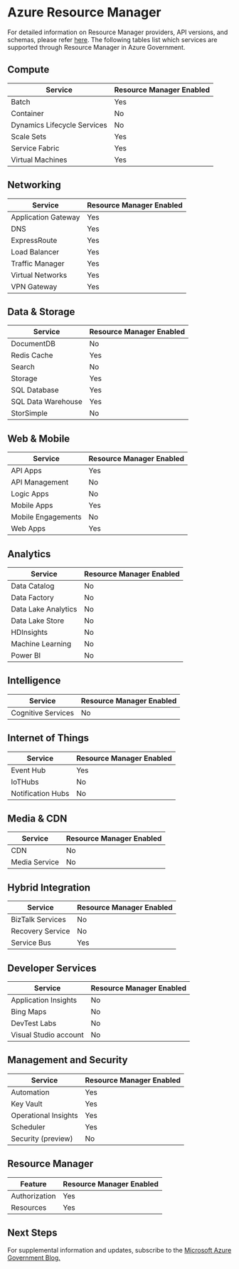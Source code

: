 <properties
    pageTitle="Azure Government documentation | Microsoft Azure"
    description="This provides a comparison of features and guidance on developing applications for Azure Government."
    services="Azure-Government"
    cloud="gov" 
    documentationCenter=""
    authors="brendalee"
    manager="zakramer"
    editor=""/>

<tags
    ms.service="multiple"
    ms.devlang="na"
    ms.topic="article"
    ms.tgt_pltfrm="na"
    ms.workload="azure-government"
    ms.date="10/10/2016"
    ms.author="brendalee"/>


# <a name="azure-resource-manager"></a>Azure Resource Manager
For detailed information on Resource Manager providers, API versions, and schemas, please refer [here](../resource-manager-supported-services.md). The following tables list which services are supported through Resource Manager in Azure Government.

## <a name="compute"></a>Compute

| Service | Resource Manager Enabled |
| ------- | ------------------------ |
| Batch   | Yes |
|Container | No |
| Dynamics Lifecycle Services | No  |
| Scale Sets | Yes |
| Service Fabric | Yes  |
| Virtual Machines | Yes |

## <a name="networking"></a>Networking

| Service | Resource Manager Enabled |
| ------- | -------  |
| Application Gateway | Yes |
| DNS     | Yes |
| ExpressRoute | Yes  |
| Load Balancer | Yes  |
| Traffic Manager | Yes |
| Virtual Networks | Yes|
| VPN Gateway | Yes |

## <a name="data--storage"></a>Data & Storage

| Service | Resource Manager Enabled |
| ------- | ------- |
| DocumentDB | No  |
| Redis Cache | Yes |
| Search | No  |
| Storage | Yes  |
| SQL Database | Yes |
| SQL Data Warehouse | Yes |
| StorSimple | No  |

## <a name="web--mobile"></a>Web & Mobile

| Service | Resource Manager Enabled |
| ------- | ------- |
| API Apps | Yes |
| API Management | No  |
| Logic Apps | No   |
| Mobile Apps | Yes |
| Mobile Engagements | No  |
| Web Apps | Yes |

## <a name="analytics"></a>Analytics

| Service | Resource Manager Enabled |
| ------- | -------  |
| Data Catalog | No  |
| Data Factory | No |
| Data Lake Analytics | No |
| Data Lake Store | No |
| HDInsights | No |
| Machine Learning | No |
| Power BI | No |

## <a name="intelligence"></a>Intelligence

| Service | Resource Manager Enabled |
| ------- | ------- |
| Cognitive Services | No |

## <a name="internet-of-things"></a>Internet of Things

| Service | Resource Manager Enabled |
| ------- | ------- |
| Event Hub | Yes  |
| IoTHubs | No |
| Notification Hubs | No |

## <a name="media--cdn"></a>Media & CDN

| Service | Resource Manager Enabled |
| ------- | ------- |
| CDN | No |
| Media Service | No |

## <a name="hybrid-integration"></a>Hybrid Integration

| Service | Resource Manager Enabled |
| ------- | ------- |
| BizTalk Services | No |
| Recovery Service | No |
| Service Bus | Yes |

## <a name="developer-services"></a>Developer Services

| Service | Resource Manager Enabled |
| ------- | ------- |
| Application Insights | No  |
| Bing Maps | No  |
| DevTest Labs | No |
| Visual Studio account | No   |

## <a name="management-and-security"></a>Management and Security

| Service | Resource Manager Enabled |
| ------- | ------- |
| Automation | Yes |
| Key Vault | Yes |
| Operational Insights | Yes |
| Scheduler | Yes  |
| Security (preview) | No |

## <a name="resource-manager"></a>Resource Manager

| Feature | Resource Manager Enabled |
| ------- | ------- |
| Authorization | Yes |
| Resources | Yes |


## <a name="next-steps"></a>Next Steps

For supplemental information and updates, subscribe to the <a href="https://blogs.msdn.microsoft.com/azuregov/">Microsoft Azure Government Blog. </a>
